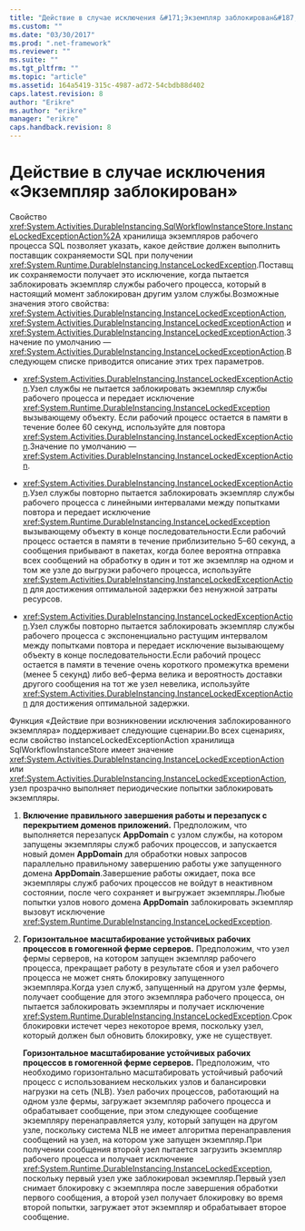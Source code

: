```yaml
---
title: "Действие в случае исключения &#171;Экземпляр заблокирован&#187; | Microsoft Docs"
ms.custom: ""
ms.date: "03/30/2017"
ms.prod: ".net-framework"
ms.reviewer: ""
ms.suite: ""
ms.tgt_pltfrm: ""
ms.topic: "article"
ms.assetid: 164a5419-315c-4987-ad72-54cbdb88d402
caps.latest.revision: 8
author: "Erikre"
ms.author: "erikre"
manager: "erikre"
caps.handback.revision: 8
---
```

# Действие в случае исключения &#171;Экземпляр заблокирован&#187;
Свойство <xref:System.Activities.DurableInstancing.SqlWorkflowInstanceStore.InstanceLockedExceptionAction%2A> хранилища экземпляров рабочего процесса SQL позволяет указать, какое действие должен выполнить поставщик сохраняемости SQL при получении <xref:System.Runtime.DurableInstancing.InstanceLockedException>.Поставщик сохраняемости получает это исключение, когда пытается заблокировать экземпляр службы рабочего процесса, который в настоящий момент заблокирован другим узлом службы.Возможные значения этого свойства: <xref:System.Activities.DurableInstancing.InstanceLockedExceptionAction>, <xref:System.Activities.DurableInstancing.InstanceLockedExceptionAction> и <xref:System.Activities.DurableInstancing.InstanceLockedExceptionAction>.Значение по умолчанию — <xref:System.Activities.DurableInstancing.InstanceLockedExceptionAction>.В следующем списке приводится описание этих трех параметров.  
  
-   <xref:System.Activities.DurableInstancing.InstanceLockedExceptionAction>.Узел службы не пытается заблокировать экземпляр службы рабочего процесса и передает исключение <xref:System.Runtime.DurableInstancing.InstanceLockedException> вызывающему объекту. Если рабочий процесс остается в памяти в течение более 60 секунд, используйте для повтора <xref:System.Activities.DurableInstancing.InstanceLockedExceptionAction>.Значение по умолчанию — <xref:System.Activities.DurableInstancing.InstanceLockedExceptionAction>.  
  
-   <xref:System.Activities.DurableInstancing.InstanceLockedExceptionAction>.Узел службы повторно пытается заблокировать экземпляр службы рабочего процесса с линейными интервалами между попытками повтора и передает исключение <xref:System.Runtime.DurableInstancing.InstanceLockedException> вызывающему объекту в конце последовательности.Если рабочий процесс остается в памяти в течение приблизительно 5–60 секунд, а сообщения прибывают в пакетах, когда более вероятна отправка всех сообщений на обработку в один и тот же экземпляр на одном и том же узле до выгрузки рабочего процесса, используйте <xref:System.Activities.DurableInstancing.InstanceLockedExceptionAction> для достижения оптимальной задержки без ненужной затраты ресурсов.  
  
-   <xref:System.Activities.DurableInstancing.InstanceLockedExceptionAction>.Узел службы повторно пытается заблокировать экземпляр службы рабочего процесса с экспоненциально растущим интервалом между попытками повтора и передает исключение вызывающему объекту в конце последовательности.Если рабочий процесс остается в памяти в течение очень короткого промежутка времени \(менее 5 секунд\) либо веб\-ферма велика и вероятность доставки другого сообщения на тот же узел невелика, используйте <xref:System.Activities.DurableInstancing.InstanceLockedExceptionAction> для достижения оптимальной задержки.  
  
 Функция «Действие при возникновении исключения заблокированного экземпляра» поддерживает следующие сценарии.Во всех сценариях, если свойство instanceLockedExceptionAction хранилища SqlWorkflowInstanceStore имеет значение <xref:System.Activities.DurableInstancing.InstanceLockedExceptionAction> или <xref:System.Activities.DurableInstancing.InstanceLockedExceptionAction>, узел прозрачно выполняет периодические попытки заблокировать экземпляры.  
  
1.  **Включение правильного завершения работы и перезапуск с перекрытием доменов приложений.** Предположим, что выполняется перезапуск **AppDomain** с узлом службы, на котором запущены экземпляры служб рабочих процессов, и запускается новый домен **AppDomain** для обработки новых запросов параллельно правильному завершению работы уже запущенного домена **AppDomain**.Завершение работы ожидает, пока все экземпляры служб рабочих процессов не войдут в неактивном состоянии, после чего сохраняет и выгружает экземпляры.Любые попытки узлов нового домена **AppDomain** заблокировать экземпляр вызовут исключение <xref:System.Runtime.DurableInstancing.InstanceLockedException>.  
  
2.  **Горизонтальное масштабирование устойчивых рабочих процессов в гомогенной ферме серверов.** Предположим, что узел фермы серверов, на котором запущен экземпляр рабочего процесса, прекращает работу в результате сбоя и узел рабочего процесса не может снять блокировку запущенного экземпляра.Когда узел служб, запущенный на другом узле фермы, получает сообщение для этого экземпляра рабочего процесса, он пытается заблокировать экземпляры и получает исключение <xref:System.Runtime.DurableInstancing.InstanceLockedException>.Срок блокировки истечет через некоторое время, поскольку узел, который должен был обновить блокировку, уже не существует.  
  
     **Горизонтальное масштабирование устойчивых рабочих процессов в гомогенной ферме серверов.**  Предположим, что необходимо горизонтально масштабировать устойчивый рабочий процесс с использованием нескольких узлов и балансировки нагрузки на сеть \(NLB\). Узел рабочих процессов, работающий на одном узле фермы, загружает экземпляр рабочего процесса и обрабатывает сообщение, при этом следующее сообщение экземпляру перенаправляется узлу, который запущен на другом узле, поскольку система NLB не имеет алгоритма перенаправления сообщений на узел, на котором уже запущен экземпляр.При получении сообщения второй узел пытается загрузить экземпляр рабочего процесса и получает исключение <xref:System.Runtime.DurableInstancing.InstanceLockedException>, поскольку первый узел уже заблокировал экземпляр.Первый узел снимает блокировку с экземпляра после завершения обработки первого сообщения, а второй узел получает блокировку во время второй попытки, загружает этот экземпляр и обрабатывает второе сообщение.